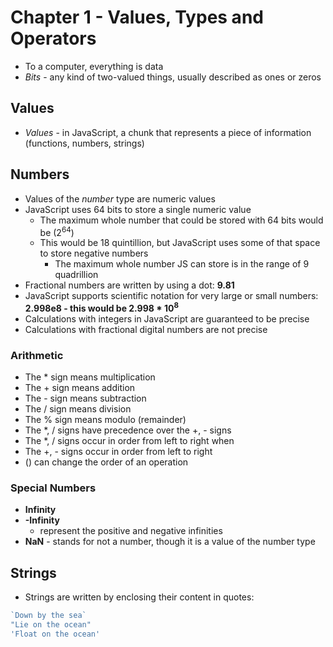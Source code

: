 # Chapter 1 - Values, Types and Operators

- To a computer, everything is data
- *Bits* - any kind of two-valued things, usually described as ones or zeros

## Values

- *Values* - in JavaScript, a chunk that represents a piece of information (functions, numbers, strings)

## Numbers

- Values of the *number* type are numeric values
- JavaScript uses 64 bits to store a single numeric value
  - The maximum whole number that could be stored with 64 bits would be (2<sup>64</sup>)
  - This would be 18 quintillion, but JavaScript uses some of that space to store negative numbers
    - The maximum whole number JS can store is in the range of 9 quadrillion
- Fractional numbers are written by using a dot: **9.81**
- JavaScript supports scientific notation for very large or small numbers: **2.998e8 - this would be 2.998 * 10<sup>8</sup>**
- Calculations with integers in JavaScript are guaranteed to be precise
- Calculations with fractional digital numbers are not precise

### Arithmetic

- The * sign means multiplication
- The + sign means addition
- The - sign means subtraction
- The / sign means division
- The % sign means modulo (remainder)
- The *, / signs have precedence over the +, - signs
- The *, / signs occur in order from left to right when 
- The +, - signs occur in order from left to right
- () can change the order of an operation

### Special Numbers

- **Infinity**
- **-Infinity**
  - represent the positive and negative infinities
- **NaN** - stands for not a number, though it is a value of the number type

## Strings

- Strings are written by enclosing their content in quotes:

````javascript
`Down by the sea`
"Lie on the ocean"
'Float on the ocean'
````
